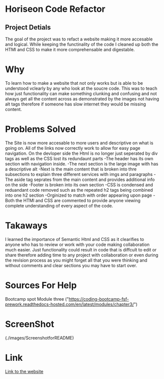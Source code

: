 # Horiseon Code Refactor

## Project Detials
The goal of the project was to refact a website making it more accesable and logical. 
While keeping the functinality of the code I cleaned up both the HTMl and CSS to make it more comprehensable and digestable.

# Why
To learn how to make a website that not only works but is able to be understood vclearly by any who look at the soucre code.
This was to teach how just functionality can make something clunking and confusing and not always get all the content across as demonstrated by the images not having alt tags therefore if someone has slow internet they would be missing content.

# Problems Solved
The Site is now more accesable to more users and descriptive on what is going on. All of the links now correctly work to allow for easy page navigation.
On the devloper side the Html is no longer just seperated by div tags as well as the CSS lost its redundaunt parts 
-The header has its own section with navigation inside. 
-The next section is the large image with has a descriptive alt
-Next is the main content that is broken into thre subsections to explain three different services with imgs and paragraphs
-The aside tag seprates from the main content and provides additional info on the side
-Footer is broken into its own section
-CSS is condensed and reduandant code removed such as the repeated h2 tags being combined into one h2 section
-Orginized to match with order appearing upon page
-Both the HTMl and CSS are commented to provide anyone viewing complete understanding of every aspect of the code.

# Takaways
I learned the importance of Semantic Html and CSS as it clearifies to anyone who has to review or work with your code making collaboration much easier. 
Just functionality could result in code that is diffcult to edit or share therefore adding time to any project with collaboration or even during the revision process as you might forget all that you were thinking and without comments and clear sections you may have to start over.

# Sources For Help
 Bootcamp spot Module three ("https://coding-bootcamp-fsf-prework.readthedocs-hosted.com/en/latest/modules/chapter3/")

 
# ScreenShot
(./images/ScreenshotforREADME)

# Link
[Link to the website]("https://bcole37.github.io/Horiseon-Code-Refractor/")